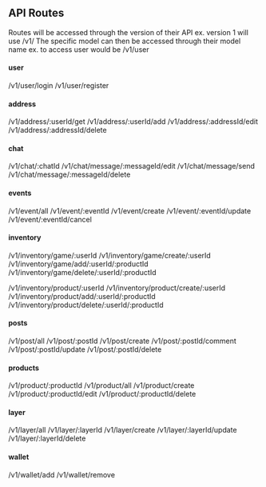 ## API Routes  
Routes will be accessed through the version of their API
ex. version 1 will use /v1/
The specific model can then be accessed through their model name
ex. to access user would be /v1/user


#### user
/v1/user/login
/v1/user/register

#### address
/v1/address/:userId/get
/v1/address/:userId/add
/v1/address/:addressId/edit
/v1/address/:addressId/delete

#### chat
/v1/chat/:chatId
/v1/chat/message/:messageId/edit
/v1/chat/message/send
/v1/chat/message/:messageId/delete

#### events
/v1/event/all
/v1/event/:eventId
/v1/event/create
/v1/event/:eventId/update
/v1/event/:eventId/cancel

#### inventory
/v1/inventory/game/:userId
/v1/inventory/game/create/:userId
/v1/inventory/game/add/:userId/:productId
/v1/inventory/game/delete/:userId/:productId

/v1/inventory/product/:userId
/v1/inventory/product/create/:userId
/v1/inventory/product/add/:userId/:productId
/v1/inventory/product/delete/:userId/:productId

#### posts
/v1/post/all
/v1/post/:postId
/v1/post/create
/v1/post/:postId/comment
/v1/post/:postId/update
/v1/post/:postId/delete

#### products
/v1/product/:productId
/v1/product/all
/v1/product/create
/v1/product/:productId/edit
/v1/product/:productId/delete

#### layer
/v1/layer/all
/v1/layer/:layerId
/v1/layer/create
/v1/layer/:layerId/update
/v1/layer/:layerId/delete

#### wallet
/v1/wallet/add
/v1/wallet/remove